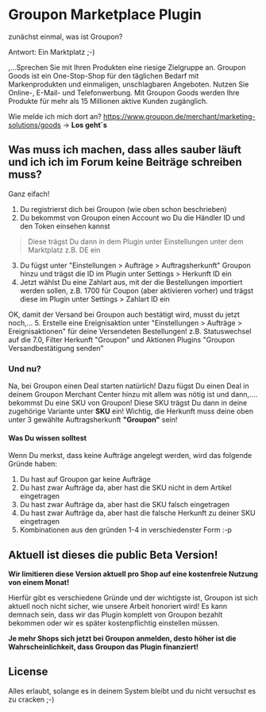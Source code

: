 # Groupon Marketplace Plugin
 
zunächst einmal, was ist Groupon?
 
Antwort: Ein Marktplatz ;-)
 
,...Sprechen Sie mit Ihren Produkten eine riesige Zielgruppe an. Groupon Goods ist ein One-Stop-Shop für den täglichen Bedarf mit Markenprodukten und einmaligen, unschlagbaren Angeboten.
Nutzen Sie Online-, E-Mail- und Telefonwerbung. Mit Groupon Goods werden Ihre Produkte für mehr als 15 Millionen aktive Kunden zugänglich.
 
Wie melde ich mich dort an?
https://www.groupon.de/merchant/marketing-solutions/goods -> **Los geht´s**
 
## Was muss ich machen, dass alles sauber läuft und ich ich im Forum keine Beiträge schreiben muss?
 
Ganz eifach!
1. Du registrierst dich bei Groupon (wie oben schon beschrieben)
2. Du bekommst von Groupon einen Account wo Du die Händler ID und den Token einsehen kannst
> Diese trägst Du dann in dem Plugin unter Einstellungen unter dem Marktplatz z.B. DE ein
3. Du fügst unter "Einstellungen > Aufträge > Auftragsherkunft" Groupon hinzu und trägst die ID im Plugin unter Settings > Herkunft ID ein
4. Jetzt wählst Du eine Zahlart aus, mit der die Bestellungen importiert werden sollen, z.B. 1700 für Coupon (aber aktivieren vorher) und trägst diese im Plugin unter Settings > Zahlart ID ein
 
OK, damit der Versand bei Groupon auch bestätigt wird, musst du jetzt noch,...
5. Erstelle eine Ereignisaktion unter "Einstellungen > Aufträge > Ereignisaktionen" für deine Versendeten Bestellungen!
z.B. Statuswechsel auf die 7.0, Filter Herkunft "Groupon" und Aktionen Plugins "Groupon Versandbestätigung senden"
 
### Und nu?
 
Na, bei Groupon einen Deal starten natürlich!
Dazu fügst Du einen Deal in deinem Groupon Merchant Center hinzu mit allem was nötig ist und dann,....<br>bekommst Du eine SKU von Groupon!
Diese SKU trägst Du dann in deine zugehörige Variante unter **SKU** ein! Wichtig, die Herkunft muss deine oben unter 3 gewählte Auftragsherkunft **"Groupon"** sein!
 
#### Was Du wissen solltest
 
Wenn Du merkst, dass keine Aufträge angelegt werden, wird das folgende Gründe haben:
1. Du hast auf Groupon gar keine Aufträge
2. Du hast zwar Aufträge da, aber hast die SKU nicht in dem Artikel eingetragen
3. Du hast zwar Aufträge da, aber hast die SKU falsch eingetragen
4. Du hast zwar Aufträge da, aber hast die falsche Herkunft zu deiner SKU eingetragen
5. Kombinationen aus den gründen 1-4 in verschiedenster Form :-p
 
## Aktuell ist dieses die public Beta Version!
**Wir limitieren diese Version aktuell pro Shop auf eine kostenfreie Nutzung von einem Monat!**
 
Hierfür gibt es verschiedene Gründe und der wichtigste ist, Groupon ist sich aktuell noch nicht sicher, wie unsere Arbeit honoriert wird!
Es kann demnach sein, dass wir das Plugin komplett von Groupon bezahlt bekommen oder wir es später kostenpflichtig einstellen müssen.
 
**Je mehr Shops sich jetzt bei Groupon anmelden, desto höher ist die Wahrscheinlichkeit, dass Groupon das Plugin finanziert!**
 
## License
Alles erlaubt, solange es in deinem System bleibt und du nicht versuchst es zu cracken ;-)